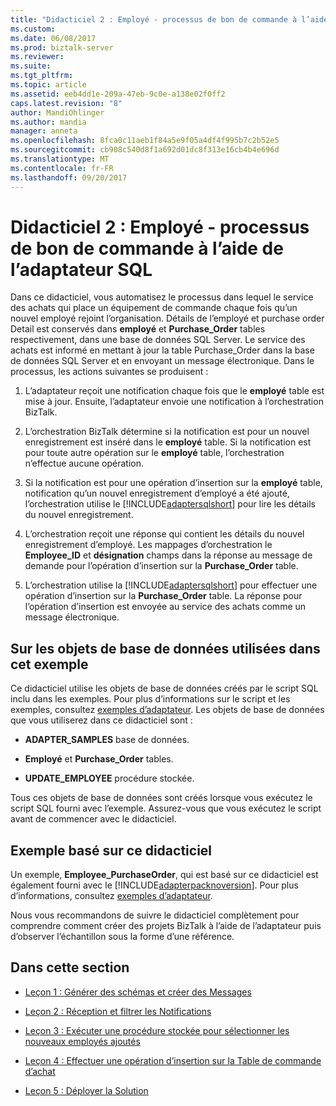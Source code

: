 ```yaml
---
title: "Didacticiel 2 : Employé - processus de bon de commande à l’aide de l’adaptateur SQL | Documents Microsoft"
ms.custom: 
ms.date: 06/08/2017
ms.prod: biztalk-server
ms.reviewer: 
ms.suite: 
ms.tgt_pltfrm: 
ms.topic: article
ms.assetid: eeb4dd1e-209a-47eb-9c0e-a138e02f0ff2
caps.latest.revision: "8"
author: MandiOhlinger
ms.author: mandia
manager: anneta
ms.openlocfilehash: 8fca0c11aeb1f84a5e9f05a4df4f995b7c2b52e5
ms.sourcegitcommit: cb908c540d8f1a692d01dc8f313e16cb4b4e696d
ms.translationtype: MT
ms.contentlocale: fr-FR
ms.lasthandoff: 09/20/2017
---
```

# <a name="tutorial-2-employee---purchase-order-process-using-the-sql-adapter"></a>Didacticiel 2 : Employé - processus de bon de commande à l’aide de l’adaptateur SQL
Dans ce didacticiel, vous automatisez le processus dans lequel le service des achats qui place un équipement de commande chaque fois qu’un nouvel employé rejoint l’organisation. Détails de l’employé et purchase order Detail est conservés dans **employé** et **Purchase_Order** tables respectivement, dans une base de données SQL Server. Le service des achats est informé en mettant à jour la table Purchase_Order dans la base de données SQL Server et en envoyant un message électronique. Dans le processus, les actions suivantes se produisent :  
  
1.  L’adaptateur reçoit une notification chaque fois que le **employé** table est mise à jour. Ensuite, l’adaptateur envoie une notification à l’orchestration BizTalk.  
  
2.  L’orchestration BizTalk détermine si la notification est pour un nouvel enregistrement est inséré dans le **employé** table. Si la notification est pour toute autre opération sur le **employé** table, l’orchestration n’effectue aucune opération.  
  
3.  Si la notification est pour une opération d’insertion sur la **employé** table, notification qu’un nouvel enregistrement d’employé a été ajouté, l’orchestration utilise le [!INCLUDE[adaptersqlshort](../../includes/adaptersqlshort-md.md)] pour lire les détails du nouvel enregistrement.  
  
4.  L’orchestration reçoit une réponse qui contient les détails du nouvel enregistrement d’employé. Les mappages d’orchestration le **Employee_ID** et **désignation** champs dans la réponse au message de demande pour l’opération d’insertion sur la **Purchase_Order** table.  
  
5.  L’orchestration utilise la [!INCLUDE[adaptersqlshort](../../includes/adaptersqlshort-md.md)] pour effectuer une opération d’insertion sur la **Purchase_Order** table. La réponse pour l’opération d’insertion est envoyée au service des achats comme un message électronique.  
  
## <a name="about-the-database-objects-used-in-this-sample"></a>Sur les objets de base de données utilisées dans cet exemple  
 Ce didacticiel utilise les objets de base de données créés par le script SQL inclu dans les exemples. Pour plus d’informations sur le script et les exemples, consultez [exemples d’adaptateur](../../adapters-and-accelerators/accelerator-rosettanet/adapter-samples.md). Les objets de base de données que vous utiliserez dans ce didacticiel sont :  
  
-   **ADAPTER_SAMPLES** base de données.  
  
-   **Employé** et **Purchase_Order** tables.  
  
-   **UPDATE_EMPLOYEE** procédure stockée.  
  
 Tous ces objets de base de données sont créés lorsque vous exécutez le script SQL fourni avec l’exemple. Assurez-vous que vous exécutez le script avant de commencer avec le didacticiel.  
  
## <a name="sample-based-on-this-tutorial"></a>Exemple basé sur ce didacticiel  
 Un exemple, **Employee_PurchaseOrder**, qui est basé sur ce didacticiel est également fourni avec le [!INCLUDE[adapterpacknoversion](../../includes/adapterpacknoversion-md.md)]. Pour plus d’informations, consultez [exemples d’adaptateur](../../adapters-and-accelerators/accelerator-rosettanet/adapter-samples.md).  
  
 Nous vous recommandons de suivre le didacticiel complètement pour comprendre comment créer des projets BizTalk à l’aide de l’adaptateur puis d’observer l’échantillon sous la forme d’une référence.  
  
## <a name="in-this-section"></a>Dans cette section  
  
-   [Leçon 1 : Générer des schémas et créer des Messages](../../adapters-and-accelerators/adapter-sql/lesson-1-generate-schemas-and-create-messages.md)  
  
-   [Leçon 2 : Réception et filtrer les Notifications](../../adapters-and-accelerators/adapter-sql/lesson-2-receive-and-filter-notifications.md)  
  
-   [Leçon 3 : Exécuter une procédure stockée pour sélectionner les nouveaux employés ajoutés](../../adapters-and-accelerators/adapter-sql/lesson-3-execute-a-stored-procedure-to-select-new-employees-added.md)  
  
-   [Leçon 4 : Effectuer une opération d’insertion sur la Table de commande d’achat](../../adapters-and-accelerators/adapter-sql/lesson-4-perform-an-insert-operation-on-the-purchase-order-table.md)  
  
-   [Leçon 5 : Déployer la Solution](../../adapters-and-accelerators/adapter-sql/lesson-5-deploy-the-solution.md)